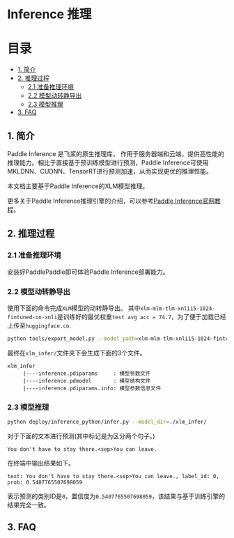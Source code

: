 # Inference 推理


# 目录

- [1. 简介]()
- [2. 推理过程]()
    - [2.1 准备推理环境]()
    - [2.2 模型动转静导出]()
    - [2.3 模型推理]()
- [3. FAQ]()


## 1. 简介

Paddle Inference 是飞桨的原生推理库， 作用于服务器端和云端，提供高性能的推理能力。相比于直接基于预训练模型进行预测，Paddle Inference可使用MKLDNN、CUDNN、TensorRT进行预测加速，从而实现更优的推理性能。

本文档主要基于Paddle Inference的XLM模型推理。

更多关于Paddle Inference推理引擎的介绍，可以参考[Paddle Inference官网教程](https://www.paddlepaddle.org.cn/documentation/docs/zh/guides/05_inference_deployment/inference/inference_cn.html)。


## 2. 推理过程

### 2.1 准备推理环境

安装好PaddlePaddle即可体验Paddle Inference部署能力。


### 2.2 模型动转静导出

使用下面的命令完成`XLM`模型的动转静导出。
其中`xlm-mlm-tlm-xnli15-1024-fintuned-on-xnli`是训练好的最优权重`test avg acc = 74.7`，为了便于加载已经上传至`huggingface.co`.
```bash
python tools/export_model.py --model_path=xlm-mlm-tlm-xnli15-1024-fintuned-on-xnli --save_inference_dir=./xlm_infer
```

最终在`xlm_infer/`文件夹下会生成下面的3个文件。

```
xlm_infer
     |----inference.pdiparams     : 模型参数文件
     |----inference.pdmodel       : 模型结构文件
     |----inference.pdiparams.info: 模型参数信息文件
```

### 2.3 模型推理


```bash
python deploy/inference_python/infer.py --model_dir=./xlm_infer/
```

对于下面的文本进行预测(其中<sep>标记是为区分两个句子。)

`You don't have to stay there.<sep>You can leave.`

在终端中输出结果如下。

```
text: You don't have to stay there.<sep>You can leave., label_id: 0, prob: 0.5407765507698059
```

表示预测的类别ID是`0`，置信度为`0.5407765507698059`，该结果与基于训练引擎的结果完全一致。


## 3. FAQ
